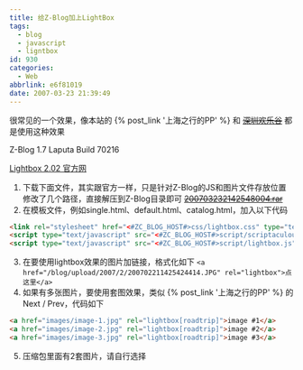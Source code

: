 ```yaml
---
title: 给Z-Blog加上LightBox
tags:
  - blog
  - javascript
  - ligntbox
id: 930
categories:
  - Web
abbrlink: e6f81019
date: 2007-03-23 21:39:49
---
```


很常见的一个效果，像本站的 {% post_link '上海之行的PP' %} 和 ~~[深圳欢乐谷](/blog/post/167.html)~~ 都是使用这种效果

Z-Blog 1.7 Laputa Build 70216

[Lightbox 2.02 官方网](http://www.huddletogether.com/projects/lightbox2/)

1. 下载下面文件，其实跟官方一样，只是针对Z-Blog的JS和图片文件存放位置修改了几个路径，直接解压到Z-Blog目录即可 ~~[200703232142548004.rar](/blog/upload/2007/3/200703232142548004.rar)~~
2. 在模板文件，例如single.html、default.html、catalog.html，加入以下代码
  ```html
  <link rel="stylesheet" href="<#ZC_BLOG_HOST#>css/lightbox.css" type="text/css" media="screen" /><script type="text/javascript" src="<#ZC_BLOG_HOST#>script/prototype.js"></script>
  <script type="text/javascript" src="<#ZC_BLOG_HOST#>script/scriptaculous.js?load=effects"></script>
  <script type="text/javascript" src="<#ZC_BLOG_HOST#>script/lightbox.js"></script>
  ```
3. 在要使用lightbox效果的图片加链接，格式化如下 `<a href="/blog/upload/2007/2/200702211425424414.JPG" rel="lightbox">点这里</a>`
4.  如果有多张图片，要使用套图效果，类似 {% post_link '上海之行的PP' %} 的 Next / Prev，代码如下
  ```html
  <a href="images/image-1.jpg" rel="lightbox[roadtrip]">image #1</a>
  <a href="images/image-2.jpg" rel="lightbox[roadtrip]">image #2</a>
  <a href="images/image-3.jpg" rel="lightbox[roadtrip]">image #3</a>
  ```
5. 压缩包里面有2套图片，请自行选择
